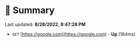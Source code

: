 # 📖 Summary
Last updated: **8/28/2022, 8:47:28 PM**

- `GET` [https://google.com](https://google.com) - **Up** (184ms)
